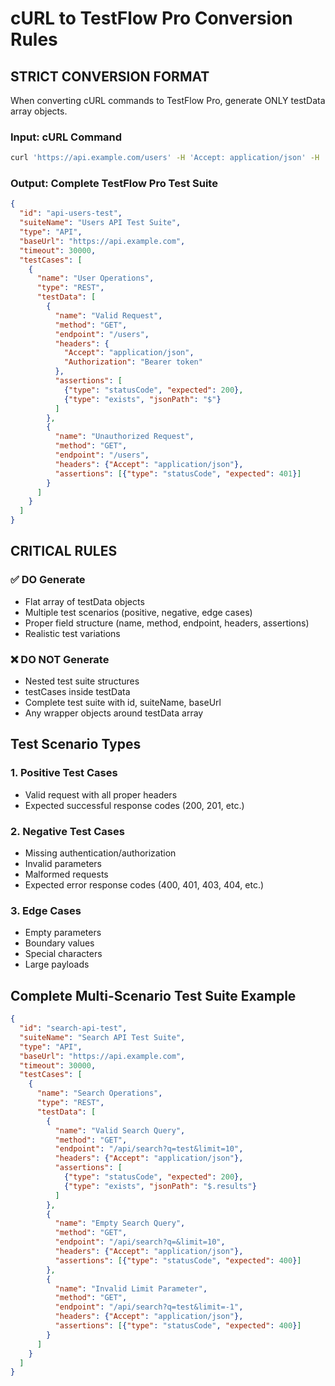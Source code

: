 # cURL to TestFlow Pro Conversion Rules

## STRICT CONVERSION FORMAT

When converting cURL commands to TestFlow Pro, generate ONLY testData array objects.

### Input: cURL Command
```bash
curl 'https://api.example.com/users' -H 'Accept: application/json' -H 'Authorization: Bearer token'
```

### Output: Complete TestFlow Pro Test Suite
```json
{
  "id": "api-users-test",
  "suiteName": "Users API Test Suite",
  "type": "API",
  "baseUrl": "https://api.example.com",
  "timeout": 30000,
  "testCases": [
    {
      "name": "User Operations",
      "type": "REST",
      "testData": [
        {
          "name": "Valid Request",
          "method": "GET",
          "endpoint": "/users",
          "headers": {
            "Accept": "application/json",
            "Authorization": "Bearer token"
          },
          "assertions": [
            {"type": "statusCode", "expected": 200},
            {"type": "exists", "jsonPath": "$"}
          ]
        },
        {
          "name": "Unauthorized Request",
          "method": "GET",
          "endpoint": "/users",
          "headers": {"Accept": "application/json"},
          "assertions": [{"type": "statusCode", "expected": 401}]
        }
      ]
    }
  ]
}
```

## CRITICAL RULES

### ✅ DO Generate
- Flat array of testData objects
- Multiple test scenarios (positive, negative, edge cases)
- Proper field structure (name, method, endpoint, headers, assertions)
- Realistic test variations

### ❌ DO NOT Generate
- Nested test suite structures
- testCases inside testData
- Complete test suite with id, suiteName, baseUrl
- Any wrapper objects around testData array

## Test Scenario Types

### 1. Positive Test Cases
- Valid request with all proper headers
- Expected successful response codes (200, 201, etc.)

### 2. Negative Test Cases  
- Missing authentication/authorization
- Invalid parameters
- Malformed requests
- Expected error response codes (400, 401, 403, 404, etc.)

### 3. Edge Cases
- Empty parameters
- Boundary values
- Special characters
- Large payloads

## Complete Multi-Scenario Test Suite Example
```json
{
  "id": "search-api-test",
  "suiteName": "Search API Test Suite",
  "type": "API",
  "baseUrl": "https://api.example.com",
  "timeout": 30000,
  "testCases": [
    {
      "name": "Search Operations",
      "type": "REST",
      "testData": [
        {
          "name": "Valid Search Query",
          "method": "GET",
          "endpoint": "/api/search?q=test&limit=10",
          "headers": {"Accept": "application/json"},
          "assertions": [
            {"type": "statusCode", "expected": 200},
            {"type": "exists", "jsonPath": "$.results"}
          ]
        },
        {
          "name": "Empty Search Query",
          "method": "GET",
          "endpoint": "/api/search?q=&limit=10",
          "headers": {"Accept": "application/json"},
          "assertions": [{"type": "statusCode", "expected": 400}]
        },
        {
          "name": "Invalid Limit Parameter",
          "method": "GET",
          "endpoint": "/api/search?q=test&limit=-1",
          "headers": {"Accept": "application/json"},
          "assertions": [{"type": "statusCode", "expected": 400}]
        }
      ]
    }
  ]
}
```